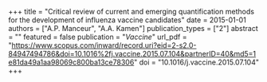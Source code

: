 +++
title = "Critical review of current and emerging quantification methods for the development of influenza vaccine candidates"
date = 2015-01-01
authors = ["A.P. Manceur", "A.A. Kamen"]
publication_types = ["2"]
abstract = ""
featured = false
publication = "*Vaccine*"
url_pdf = "https://www.scopus.com/inward/record.uri?eid=2-s2.0-84947494786&doi=10.1016%2fj.vaccine.2015.07.104&partnerID=40&md5=1e81da49a1aa98069c800ba13ce78306"
doi = "10.1016/j.vaccine.2015.07.104"
+++


